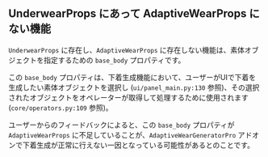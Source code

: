 ## UnderwearProps にあって AdaptiveWearProps にない機能

`UnderwearProps` に存在し、`AdaptiveWearProps` に存在しない機能は、素体オブジェクトを指定するための `base_body` プロパティです。

この `base_body` プロパティは、下着生成機能において、ユーザーがUIで下着を生成したい素体オブジェクトを選択し (`ui/panel_main.py:130` 参照)、その選択されたオブジェクトをオペレーターが取得して処理するために使用されます (`core/operators.py:109` 参照)。

ユーザーからのフィードバックによると、この `base_body` プロパティが `AdaptiveWearProps` に不足していることが、`AdaptiveWearGeneratorPro` アドオンで下着生成が正常に行えない一因となっている可能性があるとのことです。